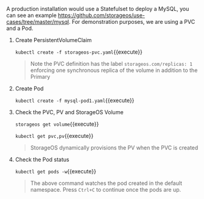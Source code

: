 A production installation would use a Statefulset to deploy a MySQL, you can
see an example https://github.com/storageos/use-cases/tree/master/mysql. For
demonstration purposes, we are using a PVC and a Pod.

1. Create PersistentVolumeClaim

    `kubectl create -f storageos-pvc.yaml`{{execute}}

    > Note the PVC definition has the label `storageos.com/replicas: 1`
    enforcing one synchronous replica of the volume in addition to the
    Primary

1. Create Pod

    `kubectl create -f mysql-pod1.yaml`{{execute}}

1. Check the PVC, PV and StorageOS Volume

    `storageos get volume`{{execute}}

    `kubectl get pvc,pv`{{execute}}

    > StorageOS dynamically provisions the PV when the PVC is created

1. Check the Pod status

    `kubectl get pods -w`{{execute}}

    > The above command watches the pod created in the default namespace. Press
    > `Ctrl+C` to continue once the pods are up.
